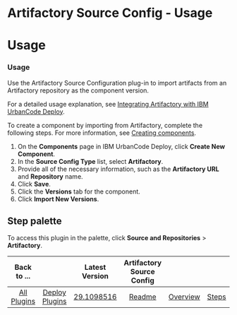 
Artifactory Source Config - Usage
=================================

# Usage



### Usage




 Use the Artifactory Source Configuration plug-in to import artifacts from an Artifactory repository as the component version.


For a detailed usage explanation, see [Integrating Artifactory with IBM UrbanCode Deploy](https://www.urbancode.com/2017/02/15/integrating-artifactory-ibm-urbancode-deploy/).


To create a component by importing from Artifactory, complete the following steps. For more information, see [Creating components](http://www-01.ibm.com/support/knowledgecenter/SS4GSP_6.2.1/com.ibm.udeploy.doc/topics/comp_create.html "Creating components").


1. On the **Components** page in IBM UrbanCode Deploy, click **Create New Component**.
2. In the **Source Config Type** list, select **Artifactory**.
3. Provide all of the necessary information, such as the **Artifactory URL** and **Repository** name.
4. Click **Save**.
5. Click the **Versions** tab for the component.
6. Click **Import New Versions**.


Step palette
------------


To access this plugin in the palette, click **Source and Repositories** > **Artifactory**.




|Back to ...||Latest Version|Artifactory Source Config |||||
| :---: | :---: | :---: | :---: | :---: | :---: | :---: | :---: |
|[All Plugins](../../index.md)|[Deploy Plugins](../README.md)|[29.1098516](https://raw.githubusercontent.com/UrbanCode/IBM-UCD-PLUGINS/main/files/ArtifactorySourceConfig/ArtifactorySourceConfig-29.1098516.zip)|[Readme](README.md)|[Overview](overview.md)|[Steps](steps.md)|[Roles](roles.md)|[Downloads](downloads.md)|
